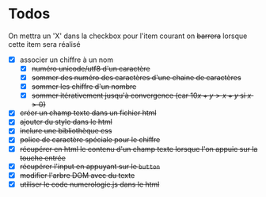 # Todos

On mettra un 'X' dans la checkbox pour l'item courant
on ~~barrera~~ lorsque cette item sera réalisé

* [X] associer un chiffre à un nom
  * [X] ~~numéro unicode/utf8 d'un caractère~~
  * [X] ~~sommer des numéro des caractères d'une chaine de caractères~~
  * [X] ~~sommer les chiffre d'un nombre~~
  * [X] ~~sommer itérativement jusqu'à convergence (car $10x + y > x+y$ si $x > 0$)~~
* [X] ~~créer un champ texte dans un fichier html~~
* [X] ~~ajouter du style dans le html~~
* [X] ~~inclure une bibliothèque css~~
* [X] ~~police de caractère spéciale pour le chiffre~~
* [X] ~~récupérer en html le contenu d'un champ texte lorsque l'on appuie sur la touche entrée~~
* [X] ~~récupérer l'input en appuyant sur le `button`~~
* [X] ~~modifier l'arbre DOM avec du texte~~
* [X] ~~utiliser le code numerologie.js dans le html~~